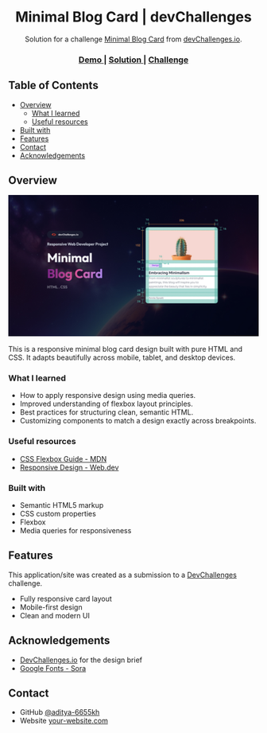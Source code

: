 <h1 align="center">Minimal Blog Card | devChallenges</h1>

<div align="center">
   Solution for a challenge <a href="https://devchallenges.io/challenge/minimal-blog-card" target="_blank">Minimal Blog Card</a> from <a href="http://devchallenges.io" target="_blank">devChallenges.io</a>.
</div>

<div align="center">
  <h3>
    <a href="https://your-demo-link.com">
      Demo
    </a>
    <span> | </span>
    <a href="https://github.com/your-username/minimal-blog-card">
      Solution
    </a>
    <span> | </span>
    <a href="https://devchallenges.io/challenge/minimal-blog-card">
      Challenge
    </a>
  </h3>
</div>

## Table of Contents

- [Overview](#overview)
  - [What I learned](#what-i-learned)
  - [Useful resources](#useful-resources)
- [Built with](#built-with)
- [Features](#features)
- [Contact](#contact)
- [Acknowledgements](#acknowledgements)

## Overview

![screenshot](thumbnail.jpg)

This is a responsive minimal blog card design built with pure HTML and CSS. It adapts beautifully across mobile, tablet, and desktop devices.

### What I learned

- How to apply responsive design using media queries.
- Improved understanding of flexbox layout principles.
- Best practices for structuring clean, semantic HTML.
- Customizing components to match a design exactly across breakpoints.

### Useful resources

- [CSS Flexbox Guide - MDN](https://developer.mozilla.org/en-US/docs/Web/CSS/CSS_Flexible_Box_Layout/Basic_Concepts_of_Flexbox)
- [Responsive Design - Web.dev](https://web.dev/learn/design/responsive/)

### Built with

- Semantic HTML5 markup
- CSS custom properties
- Flexbox
- Media queries for responsiveness

## Features

This application/site was created as a submission to a [DevChallenges](https://devchallenges.io/challenges-dashboard) challenge.

- Fully responsive card layout
- Mobile-first design
- Clean and modern UI

## Acknowledgements

- [DevChallenges.io](https://devchallenges.io) for the design brief
- [Google Fonts - Sora](https://fonts.google.com/specimen/Sora)

## Contact

- GitHub [@aditya-6655kh](https://github.com/aditya-6655kh)
- Website [your-website.com](https://your-website.com)
